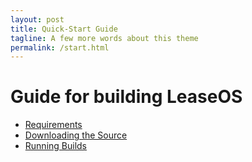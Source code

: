 ```yaml
---
layout: post
title: Quick-Start Guide
tagline: A few more words about this theme
permalink: /start.html
---
```

# Guide for building LeaseOS
* [Requirements]({{site.baseurl}}/build/requirements.html)
* [Downloading the Source]({{site.baseurl}}/build/downloading)
* [Running Builds]({{site.baseurl}}/build/running)







